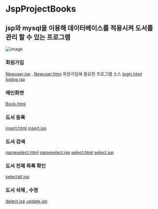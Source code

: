 # JspProjectBooks

## jsp와 mysql을 이용해 데이터베이스를 적용시켜 도서를 관리 할 수 있는 프로그램
![image](https://user-images.githubusercontent.com/75231868/103737346-61d88280-5035-11eb-8761-2c9a288d819d.png)

### 회원가입 
   [Newuser.jsp](https://github.com/highcowoo/JspProjectBooks/blob/main/newuser.jsp) , 
   [Newuser.html](https://github.com/highcowoo/JspProjectBooks/blob/main/newuser.html) 회원가입에 필요한 프로그램 소스
   [login.html](https://github.com/highcowoo/JspProjectBooks/blob/main/login.html)
   [loglog.jsp](https://github.com/highcowoo/JspProjectBooks/blob/main/loglog.jsp)
    
### 메인화면
   [Book.html](https://github.com/highcowoo/JspProjectBooks/blob/main/Book.html)

### 도서 등록
   [insert.html](https://github.com/highcowoo/JspProjectBooks/blob/main/bookinsert.html)
   [insert.jsp](https://github.com/highcowoo/JspProjectBooks/blob/main/bookinsert.jsp)

### 도서 검색
   [nameselect.html](https://github.com/highcowoo/JspProjectBooks/blob/main/booknameselect.html)
   [nameselect.jsp](https://github.com/highcowoo/JspProjectBooks/blob/main/booknameselect.jsp)
   [select.html](https://github.com/highcowoo/JspProjectBooks/blob/main/bookselect.html)
   [select.jsp](https://github.com/highcowoo/JspProjectBooks/blob/main/bookselect.jsp)

### 도서 전체 목록 확인
   [selectall.jsp](https://github.com/highcowoo/JspProjectBooks/blob/main/bookselectall.jsp)

### 도서 삭제 , 수정
   [delect.jsp](https://github.com/highcowoo/JspProjectBooks/blob/main/bookdelete.jsp)
   [update.jsp](https://github.com/highcowoo/JspProjectBooks/blob/main/bookupdate.jsp)
